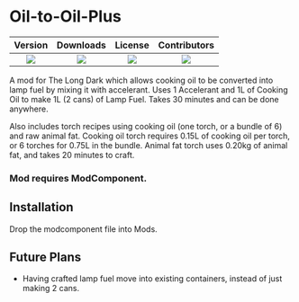 # Oil-to-Oil-Plus
<div style="margin-left: auto;
            margin-right: auto;
            width: 100%">


| Version | Downloads | License | Contributors |
| :-----: | :-------: | :-----: | :-----------: |
| ![](https://img.shields.io/github/v/release/bwoodward735/Oil-to-Oil-Plus?sort=semver&display_name=release&style=for-the-badge&link=https%3A%2F%2Fgithub.com%2Fbwoodward735%2Oil-to-Oil-Plus%2Freleases%2Flatest) | ![](https://img.shields.io/github/downloads/bwoodward735/Oil-to-Oil-Plus/total?style=for-the-badge) | ![](https://img.shields.io/github/license/bwoodward735/Oil-to-Oil-Plus?style=for-the-badge) | ![](https://img.shields.io/github/contributors/bwoodward735/Oil-to-Oil-Plus?style=for-the-badge) |

</div>


A mod for The Long Dark which allows cooking oil to be converted into lamp fuel by mixing it with accelerant. Uses 1 Accelerant and 1L of Cooking Oil to make 1L (2 cans) of Lamp Fuel. Takes 30 minutes and can be done anywhere.

Also includes torch recipes using cooking oil (one torch, or a bundle of 6) and raw animal fat. Cooking oil torch requires 0.15L of cooking oil per torch, or 6 torches for 0.75L in the bundle. Animal fat torch uses 0.20kg of animal fat, and takes 20 minutes to craft.

### Mod requires ModComponent.

## Installation
Drop the modcomponent file into Mods.

## Future Plans
* Having crafted lamp fuel move into existing containers, instead of just making 2 cans.
